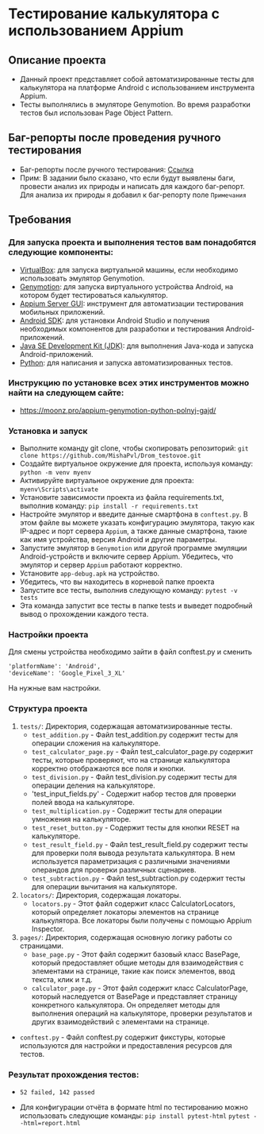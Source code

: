 # Тестирование калькулятора с использованием Appium
## Описание проекта

- Данный проект представляет собой автоматизированные тесты для калькулятора на платформе Android с использованием инструмента Appium.
- Тесты выполнялись в эмуляторе Genymotion. Во время разработки тестов был использован Page Object Pattern.

## Баг-репорты после проведения ручного тестирования
- Баг-репорты после ручного тестирования: [Ссылка](https://docs.google.com/spreadsheets/d/15OHJ3IiAB1wL-OE3U9GDCUK2B1oIkd_vVUs99dGPLaY/edit?usp=sharing)
- Прим: В задании было сказано, что если будут выявлены баги, провести анализ их природы и написать для каждого баг-репорт. Для анализа их природы я добавил к баг-репорту поле `Примечания`
  
## Требования

### Для запуска проекта и выполнения тестов вам понадобятся следующие компоненты:

- [VirtualBox](https://www.oracle.com/virtualization/technologies/vm/downloads/virtualbox-downloads.html?source=:ow:o:p:nav:mmddyyVirtualBoxHero&intcmp=:ow:o:p:nav:mmddyyVirtualBoxHero): для запуска виртуальной машины, если необходимо использовать эмулятор Genymotion.
- [Genymotion](https://www.genymotion.com/download/): для запуска виртуального устройства Android, на котором будет тестироваться калькулятор.
- [Appium Server GUI](https://github.com/appium/appium-desktop/releases/): инструмент для автоматизации тестирования мобильных приложений.
- [Android SDK](https://developer.android.com/studio): для установки Android Studio и получения необходимых компонентов для разработки и тестирования Android-приложений.
- [Java SE Development Kit (JDK)](https://www.oracle.com/java/technologies/downloads/): для выполнения Java-кода и запуска Android-приложений.
- [Python](https://www.python.org/downloads/): для написания и запуска автоматизированных тестов.

### Инструкцию по установке всех этих инструментов можно найти на следующем сайте:
- https://moonz.pro/appium-genymotion-python-polnyj-gajd/
    
### Установка и запуск
- Выполните команду git clone, чтобы скопировать репозиторий:
    `git clone https://github.com/MishaPvl/Drom_testovoe.git`
- Создайте виртуальное окружение для проекта, используя команду: 
    `python -m venv myenv`
- Активируйте виртуальное окружение для проекта:
    `myenv\Scripts\activate`
- Установите зависимости проекта из файла requirements.txt, выполнив команду:
    `pip install -r requirements.txt`
- Настройте эмулятор и введите данные смартфона в `conftest.py`. В этом файле вы можете указать конфигурацию эмулятора, такую как IP-адрес и порт сервера `Appium`, а также данные смартфона, такие как имя устройства, версия Android и другие параметры.
- Запустите эмулятор в `Genymotion` или другой программе эмуляции Android-устройств и включите сервер Appium. Убедитесь, что эмулятор и сервер `Appium` работают корректно.
- Установите `app-debug.apk` на устройство. 
- Убедитесь, что вы находитесь в корневой папке проекта
- Запустите все тесты, выполнив следующую команду:
    `pytest -v tests`
- Эта команда запустит все тесты в папке tests и выведет подробный вывод о прохождении каждого теста.
    
### Настройки проекта
Для смены устройства необходимо зайти в файл conftest.py и сменить
   ```
   'platformName': 'Android',
   'deviceName': 'Google_Pixel_3_XL'
```
На нужные вам настройки.

### Структура проекта
1. `tests/`: Директория, содержащая автоматизированные тесты.
    - `test_addition.py` - Файл test_addition.py содержит тесты для операции сложения на калькуляторе.
    - `test_calculator_page.py` - Файл test_calculator_page.py содержит тесты, которые проверяют, что на странице калькулятора корректно отображаются все поля и кнопки.
    - `test_division.py` - Файл test_division.py содержит тесты для операции деления на калькуляторе.
    - 'test_input_fields.py' - Содержит набор тестов для проверки полей ввода на калькуляторе.
    - `test_multiplication.py` - Содержит тесты для операции умножения на калькуляторе.
    - `test_reset_button.py` - Содержит тесты для кнопки RESET на калькуляторе.
    - `test_result_field.py` - Файл test_result_field.py содержит тесты для проверки поля вывода результата калькулятора. В нем используется параметризация с различными значениями операндов для проверки различных сценариев.
    - `test_subtraction.py` - Файл test_subtraction.py содержит тесты для операции вычитания на калькуляторе.
2. `locators/`: Директория, содержащая локаторы.
    - `locators.py` - Этот файл содержит класс CalculatorLocators, который определяет локаторы элементов на странице калькулятора. Все локаторы были получены с помощью Appium Inspector.
3. `pages/`: Директория, содержащая основную логику работы со страницами.
    - `base_page.py` - Этот файл содержит базовый класс BasePage, который предоставляет общие методы для взаимодействия с элементами на странице, такие как поиск элементов, ввод текста, клик и т.д.
    - `calculator_page.py` - Этот файл содержит класс CalculatorPage, который наследуется от BasePage и представляет страницу конкретного калькулятора. Он определяет методы для выполнения операций на калькуляторе, проверки результатов и других взаимодействий с элементами на странице.
- `conftest.py` - Файл conftest.py содержит фикстуры, которые используются для настройки и предоставления ресурсов для тестов.

### Результат прохождения тестов:
- `52 failed, 142 passed`

- Для конфигурации отчёта в формате html по тестированию можно использовать следующие команды:
`pip install pytest-html`
`pytest --html=report.html`  
